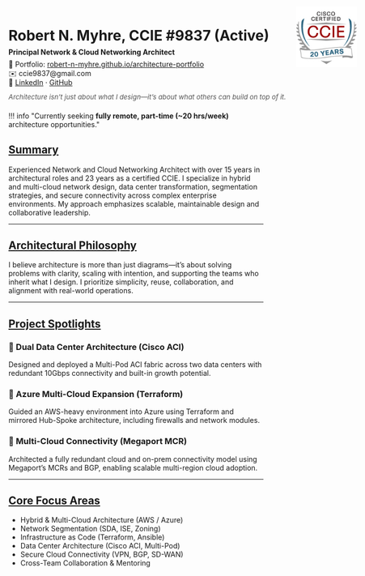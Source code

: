 <div style="display: flex; justify-content: space-between; align-items: flex-start;">
  <div style="line-height: 1.3; margin-top: 0; flex-grow: 1; flex-shrink: 1; flex-basis: 75%;">
    <h1 style="margin-bottom: 0.2em;">Robert N. Myhre, CCIE #9837 (Active)</h1>
    <p style="margin: 0 0 0.4em 0;"><strong>Principal Network & Cloud Networking Architect</strong></p>
    <p style="margin: 0;">📎 Portfolio: <a href="https://robert-n-myhre.github.io/architecture-portfolio">robert-n-myhre.github.io/architecture-portfolio</a></p>
    <p style="margin: 0;">✉️ ccie9837@gmail.com</p>
    <p style="margin: 0;">🔗 <a href="https://www.linkedin.com/in/robert-n-myhre">LinkedIn</a> · <a href="https://github.com/robert-n-myhre">GitHub</a></p>
    <p style="margin: 0.8em 0 0.4em 0; font-style: italic; color: #555; white-space: nowrap; font-size: 0.95em;">
      Architecture isn’t just about what I design—it’s about what others can build on top of it.
    </p>
  </div>

  <div style="flex: 0 0 auto;">
    <img id="ccie-logo" src="../assets/images/ccie_20years_med.jpg" alt="CCIE Logo" style="width: 120px; margin-left: 20px;" />
  </div>

</div>



!!! info "Currently seeking **fully remote, part-time (~20 hrs/week)** architecture opportunities."


## [Summary](https://robert-n-myhre.github.io/architecture-portfolio/)

Experienced Network and Cloud Networking Architect with over 15 years in architectural roles and 23 years as a certified CCIE. I specialize in hybrid and multi-cloud network design, data center transformation, segmentation strategies, and secure connectivity across complex enterprise environments. My approach emphasizes scalable, maintainable design and collaborative leadership.

---

## [Architectural Philosophy](https://robert-n-myhre.github.io/architecture-portfolio/architectural-philosophy/)

I believe architecture is more than just diagrams—it’s about solving problems with clarity, scaling with intention, and supporting the teams who inherit what I design. I prioritize simplicity, reuse, collaboration, and alignment with real-world operations.

---

## [Project Spotlights](https://robert-n-myhre.github.io/architecture-portfolio/#project-spotlights)

### 🔹 Dual Data Center Architecture (Cisco ACI)
Designed and deployed a Multi-Pod ACI fabric across two data centers with redundant 10Gbps connectivity and built-in growth potential.

### 🔹 Azure Multi-Cloud Expansion (Terraform)
Guided an AWS-heavy environment into Azure using Terraform and mirrored Hub-Spoke architecture, including firewalls and network modules.

### 🔹 Multi-Cloud Connectivity (Megaport MCR)
Architected a fully redundant cloud and on-prem connectivity model using Megaport’s MCRs and BGP, enabling scalable multi-region cloud adoption.

---

## [Core Focus Areas](https://robert-n-myhre.github.io/architecture-portfolio/projects/highlights/)

- Hybrid & Multi-Cloud Architecture (AWS / Azure)  
- Network Segmentation (SDA, ISE, Zoning)  
- Infrastructure as Code (Terraform, Ansible)  
- Data Center Architecture (Cisco ACI, Multi-Pod)  
- Secure Cloud Connectivity (VPN, BGP, SD-WAN)  
- Cross-Team Collaboration & Mentoring